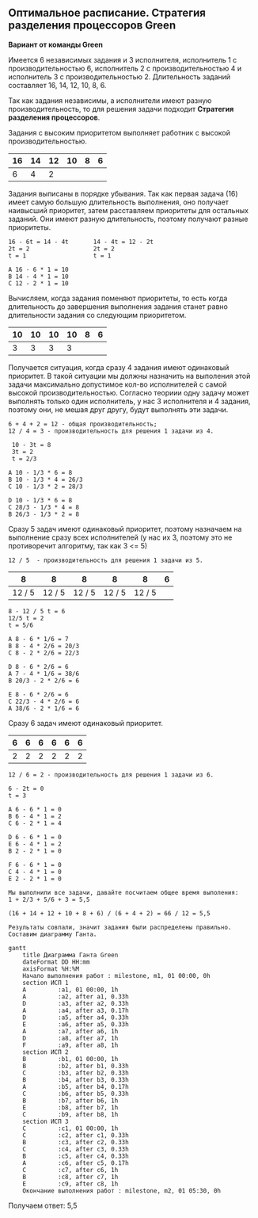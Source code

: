 ## Оптимальное расписание. Стратегия разделения процессоров Green

**Вариант от команды Green**

Имеется 6 независимых задания и 3 исполнителя, исполнитель 1 с производительностью 6, 
исполнитель 2 с производительностью 4 и исполнитель 3 с производительностью 2. 
Длительность заданий составляет 16, 14, 12, 10, 8, 6. 

Так как задания независимы, а исполнители имеют разную производительность, то для решения задачи подходит **Стратегия разделения процессоров**.

Задания с высоким приоритетом выполняет работник с высокой производительностью.


| 16   | 14   | 12   | 10    | 8     | 6     |
|------|------|------|-------|-------|-------|
|   6  |   4  |   2  |       |       |       |


Задания выписаны в порядке убывания. Так как  первая задача (16)  имеет самую большую длительность выполнения,
оно получает наивысший приоритет, затем расставляем приоритеты для остальных заданий. Они имеют разную длительность,
поэтому получают разные приоритеты.

```
16 - 6t = 14 - 4t       14 - 4t = 12 - 2t
2t = 2                  2t = 2
t = 1                   t = 1

A 16 - 6 * 1 = 10 
B 14 - 4 * 1 = 10
C 12 - 2 * 1 = 10
```

Вычисляем, когда задания поменяют приоритеты, то есть когда длительность до завершения выполнения задания 
станет равно длительности задания со следующим приоритетом.


| 10   | 10   | 10   | 10   | 8    | 6    |
|------|------|------|------|------|------|
|   3  |   3  |   3  |   3  |      |      |

Получается ситуация, когда сразу 4 задания имеют одинаковый приоритет. 
В такой ситуации мы должны назначить на выполения этой задачи максимально допустимое кол-во исполнителей с самой высокой производительностью.
Согласно теориии одну задачу может выполнять только один исполнитель, у нас 3 исполнителя и 4 задания, поэтому они, не мешая друг другу,
будут выполнять эти задачи.

```
6 + 4 + 2 = 12 - общая производительность; 
12 / 4 = 3 - производительность для решения 1 задачи из 4.

 10 - 3t = 8
 3t = 2
 t = 2/3

A 10 - 1/3 * 6 = 8
B 10 - 1/3 * 4 = 26/3
C 10 - 1/3 * 2 = 28/3

D 10 - 1/3 * 6 = 8
C 28/3 - 1/3 * 4 = 8
B 26/3 - 1/3 * 2 = 8
```

Сразу 5 задач имеют одинаковый приоритет, поэтому назначаем на выполнение сразу всех исполнителей 
(у нас их 3, поэтому это не противоречит алгоритму, так как 3 <= 5)

```
12 / 5  - производительность для решения 1 задачи из 5.
```

| 8      | 8     | 8     | 8     | 8     | 6    |
|--------|-------|-------|-------|-------|------|
| 12 / 5 |12 / 5 |12 / 5 |12 / 5 |12 / 5 |      |

```
8 - 12 / 5 t = 6
12/5 t = 2
t = 5/6

A 8 - 6 * 1/6 = 7
B 8 - 4 * 2/6 = 20/3
C 8 - 2 * 2/6 = 22/3

D 8 - 6 * 2/6 = 6
A 7 - 4 * 1/6 = 38/6
B 20/3 - 2 * 2/6 = 6

E 8 - 6 * 2/6 = 6
C 22/3 - 4 * 2/6 = 6
A 38/6 - 2 * 1/6 = 6
```

Сразу 6 задач имеют одинаковый приоритет. 

| 6    | 6    | 6    | 6    | 6    | 6    |
|------|------|------|------|------|------|
| 2    | 2    | 2    | 2    | 2    | 2    |

```
12 / 6 = 2 - производительность для решения 1 задачи из 6.

6 - 2t = 0
t = 3

A 6 - 6 * 1 = 0
B 6 - 4 * 1 = 2
C 6 - 2 * 1 = 4

D 6 - 6 * 1 = 0
E 6 - 4 * 1 = 2
B 2 - 2 * 1 = 0

F 6 - 6 * 1 = 0
C 4 - 4 * 1 = 0
E 2 - 2 * 1 = 0
```

```
Мы выполнили все задачи, давайте посчитаем общее время выполения:
1 + 2/3 + 5/6 + 3 = 5,5

(16 + 14 + 12 + 10 + 8 + 6) / (6 + 4 + 2) = 66 / 12 = 5,5

Результаты совпали, значит задания были распределены правильно.
Составим диаграмму Ганта.
```

```mermaid
gantt
    title Диаграмма Ганта Green
    dateFormat DD HH:mm    
    axisFormat %H:%M
    Начало выполнения работ : milestone, m1, 01 00:00, 0h
    section ИСП 1
    A         :a1, 01 00:00, 1h
    A         :a2, after a1, 0.33h
    D         :a3, after a2, 0.33h
    A         :a4, after a3, 0.17h
    D         :a5, after a4, 0.33h
    E         :a6, after a5, 0.33h
    A         :a7, after a6, 1h
    D         :a8, after a7, 1h
    F         :a9, after a8, 1h
    section ИСП 2
    B         :b1, 01 00:00, 1h
    B         :b2, after b1, 0.33h
    C         :b3, after b2, 0.33h
    B         :b4, after b3, 0.33h
    A         :b5, after b4, 0.17h
    C         :b6, after b5, 0.33h
    B         :b7, after b6, 1h
    E         :b8, after b7, 1h
    C         :b9, after b8, 1h
    section ИСП 3
    C         :c1, 01 00:00, 1h
    C         :c2, after c1, 0.33h
    B         :c3, after c2, 0.33h
    C         :c4, after c3, 0.33h
    B         :c5, after c4, 0.33h
    A         :c6, after c5, 0.17h
    C         :c7, after c6, 1h
    B         :c8, after c7, 1h
    E         :c9, after c8, 1h
    Окончание выполнения работ : milestone, m2, 01 05:30, 0h
```
Получаем ответ: 5,5